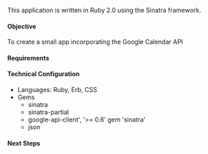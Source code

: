 This application is written in Ruby 2.0 using the Sinatra framework.
<h4>Objective</h4>
To create a small app incorporating the Google Calendar API
<h4>Requirements</h4>

<h4>Technical Configuration</h4>
<ul>
  <li>Languages: Ruby, Erb, CSS</li>
  <li>Gems
    <ul>
      <li>sinatra</li>
      <li>sinatra-partial</li>
      <li>google-api-client', '>= 0.6' gem 'sinatra'</li>
      <li>json</li>
    </ul>
</ul>
<h4>Next Steps</h4>


